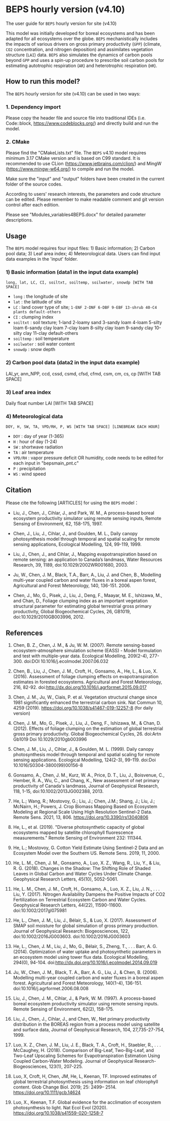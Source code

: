 # BEPS hourly version (v4.10)

The user guide for `BEPS` hourly version for site (v4.10)

This model was initially developed for boreal ecosystems and has been adapted
for all ecosystems over the globe. `BEPS` mechanistically includes the impacts of
various drivers on gross primary productivity (`GPP`) (climate, `CO2` concentration,
and nitrogen deposition) and assimilates vegetation structure (`LAI`) data. `BEPS`
also simulates the dynamics of carbon pools beyond `GPP` and uses a spin-up
procedure to prescribe soil carbon pools for estimating autotrophic respiration
(`AR`) and heterotrophic respiration (`HR`).

## How to run this model?

The `BEPS` hourly version for site (v4.10) can be used in two ways:

### 1. Dependency import

Please copy the header file and source file into traditional IDEs (i.e. Code::block, <https://www.codeblocks.org/>) and directly build and run the model.

### 2. CMake

Please find the "CMakeLists.txt" file. The `BEPS` v4.10 model requires minimum 3.17 CMake version and is based on C99 standard.
It is recommended to use CLion (<https://www.jetbrains.com/clion/>) and MingW (<https://www.mingw-w64.org/>) to compile and run the model.

Make sure the "input" and "output" folders have been created in the current folder of the source codes.

According to users' research interests, the parameters and code structure can be edited. Please remember to make readable comment and git version control after each edition.

Please see "Modules_variables4BEPS.docx" for detailed parameter descriptions.

## Usage

The `BEPS` model requires four input files: 1) Basic information; 2) Carbon pool data; 3) Leaf area index; 4) Meteorological data.
Users can find input data examples in the 'input' folder.

### 1) Basic information (data1 in the input data example)

`long, lat, LC, CI, soiltxt, soiltemp, soilwater, snowdp [WITH TAB SPACE]`

- `long`      : the longitude of site
- `lat`       : the latitude of site
- `LC`        : land cover type of site; `1-ENF 2-DNF 6-DBF 9-EBF 13-shrub 40-C4 plants default-others`
- `CI`        : clumping index
- `soiltxt`   : soil texture; 1-land 2-loamy sand 3-sandy loam 4-loam 5-silty loam 6-sandy clay loam 7-clay loam 8-silty clay loam 9-sandy clay 10-silty clay 11-clay default-others
- `soiltemp`  : soil temperature
- `soilwater` : soil water content
- `snowdp`    : snow depth

### 2) Carbon pool data (data2 in the input data example)

LAI_yr, ann_NPP,  ccd,  cssd,  csmd,  cfsd,  cfmd,  csm,  cm,  cs,  cp [WITH TAB SPACE]

### 3) Leaf area index

Daily float number LAI [WITH TAB SPACE]

### 4) Meteorological data

`DOY, H, SW, TA, VPD/RH, P, WS [WITH TAB SPACE] [LINEBREAK EACH HOUR]`

- `DOY`    : day of year (1-365)
- `H`      : hour of day (1-24)
- `SW`     : shortwave radiation
- `TA`     : air temperature
- `VPD/RH` : vapor pressure deficit OR humidity, code needs to be edited for each input in "bepsmain_pnt.c"
- `P`      : precipitation
- `WS`     : wind speed

## Citation

Please cite the following [ARTICLES] for using the `BEPS` model：

- Liu, J., Chen, J., Cihlar, J., and Park, W. M., A process-based boreal ecosystem productivity simulator using remote sensing inputs, Remote Sensing of Environment, 62, 158-175, 1997.

- Chen, J., Liu, J., Cihlar, J., and Goulden, M. L., Daily canopy photosynthesis model through temporal and spatial scaling for remote sensing applications, Ecological Modelling, 124, 99-119, 1999.

- Liu, J., Chen, J., and Cihlar, J., Mapping evapotranspiration based on remote sensing: an application to Canada’s landmass, Water Resources Research, 39, 1189, doi:10.1029/2002WR001680, 2003.

- Ju, W., Chen, J. M., Black, T.A., Barr, A., Liu, J. and Chen, B., Modelling multi-year coupled carbon and water fluxes in a boreal aspen forest, Agricultural and Forest Meteorology, 140, 136-151. 2006.

- Chen, J., Mo, G., Pisek, J., Liu, J., Deng, F., Maayar, M. E., Ishizawa, M., and Chan, D., Foliage clumping index as an important vegetation structural parameter for estimating global terrestrial gross primary productivity, Global Biogeochemical Cycles, 26, GB1019, doi:10.1029/2010GB003996, 2012.

## References

1. Chen, B. Z., Chen, J. M., & Ju, W. M. (2007). Remote sensing-based ecosystem-atmosphere simulation scheme (EASS) - Model formulation and test with multiple-year data. Ecological Modelling, 209(2-4), 277-300. doi:DOI 10.1016/j.ecolmodel.2007.06.032

1. Chen, B., Liu, J., Chen, J. M., Croft, H., Gonsamo, A., He, L., & Luo, X. (2016). Assessment of foliage clumping effects on evapotranspiration estimates in forested ecosystems. Agricultural and Forest Meteorology, 216, 82-92. doi:http://dx.doi.org/10.1016/j.agrformet.2015.09.017

1. Chen, J. M., Ju, W., Ciais, P. et al. Vegetation structural change since 1981 significantly enhanced the terrestrial carbon sink. Nat Commun 10, 4259 (2019). https://doi.org/10.1038/s41467-019-12257-8 (for daily version)

1. Chen, J. M., Mo, G., Pisek, J., Liu, J., Deng, F., Ishizawa, M., & Chan, D. (2012). Effects of foliage clumping on the estimation of global terrestrial gross primary productivity. Global Biogeochemical Cycles, 26. doi:Artn Gb1019 Doi 10.1029/2010gb003996

1. Chen, J. M., Liu, J., Cihlar, J., & Goulden, M. L. (1999). Daily canopy photosynthesis model through temporal and spatial scaling for remote sensing applications. Ecological Modelling, 124(2-3), 99-119. doi:Doi 10.1016/S0304-3800(99)00156-8

1. Gonsamo, A., Chen, J. M., Kurz, W. A., Price, D. T., Liu, J., Boisvenue, C., Hember, R. A., Wu, C., and Chang, K., New assessment of net primary productivity of Canada's landmass, Journal of Geophysical Research, 118, 1-15, doi:10.1002/2013JG002388, 2013.

1. He, L.; Wang, R.; Mostovoy, G.; Liu, J.; Chen, J.M.; Shang, J.; Liu, J.; McNairn, H.; Powers, J. Crop Biomass Mapping Based on Ecosystem Modeling at Regional Scale Using High Resolution Sentinel-2 Data. Remote Sens. 2021, 13, 806. https://doi.org/10.3390/rs13040806

1. He, L., et al. (2019). "Diverse photosynthetic capacity of global ecosystems mapped by satellite chlorophyll fluorescence measurements." Remote Sensing of Environment 232: 111344.

1. He, L.; Mostovoy, G. Cotton Yield Estimate Using Sentinel-2 Data and an Ecosystem Model over the Southern US. Remote Sens. 2019, 11, 2000.

1. He, L. M., Chen, J. M., Gonsamo, A., Luo, X. Z., Wang, R., Liu, Y., & Liu, R. G. (2018). Changes in the Shadow: The Shifting Role of Shaded Leaves in Global Carbon and Water Cycles Under Climate Change. Geophysical Research Letters, 45(10), 5052-5061.

1. He, L. M., Chen, J. M., Croft, H., Gonsamo, A., Luo, X. Z., Liu, J. N., . . . Liu, Y. (2017). Nitrogen Availability Dampens the Positive Impacts of CO2 Fertilization on Terrestrial Ecosystem Carbon and Water Cycles. Geophysical Research Letters, 44(22), 11590-11600. doi:10.1002/2017gl075981

1. He, L., Chen, J. M., Liu, J., Bélair, S., & Luo, X. (2017). Assessment of SMAP soil moisture for global simulation of gross primary production. Journal of Geophysical Research: Biogeosciences, 122, doi:10.1002/2016JG003603. doi:10.1002/2016JG003603

1. He, L., Chen, J. M., Liu, J., Mo, G., Bélair, S., Zheng, T., . . . Barr, A. G. (2014). Optimization of water uptake and photosynthetic parameters in an ecosystem model using tower flux data. Ecological Modelling, 294(0), 94-104. doi:<http://dx.doi.org/10.1016/j.ecolmodel.2014.09.019>

1. Ju, W., Chen, J. M., Black, T. A., Barr, A. G., Liu, J., & Chen, B. (2006). Modelling multi-year coupled carbon and water fluxes in a boreal aspen forest. Agricultural and Forest Meteorology, 140(1-4), 136-151. doi:10.1016/j.agrformet.2006.08.008

1. Liu, J., Chen, J. M., Cihlar, J., & Park, W. M. (1997). A process-based boreal ecosystem productivity simulator using remote sensing inputs. Remote Sensing of Environment, 62(2), 158-175.

1. Liu, J., Chen, J., Cihlar, J., and Chen, W., Net primary productivity distribution in the BOREAS region from a process model using satellite and surface data, Journal of Geophysical Research, 104, 27,735-27-754, 1999.

1. Luo, X. Z., Chen, J. M., Liu, J. E., Black, T. A., Croft, H., Staebler, R., . . . McCaughey, H. (2018). Comparison of Big-Leaf, Two-Big-Leaf, and Two-Leaf Upscaling Schemes for Evapotranspiration Estimation Using Coupled Carbon-Water Modeling. Journal of Geophysical Research-Biogeosciences, 123(1), 207-225.

1. Luo, X, Croft, H, Chen, JM, He, L, Keenan, TF. Improved estimates of global terrestrial photosynthesis using information on leaf chlorophyll content. Glob Change Biol. 2019; 25: 2499– 2514. <https://doi.org/10.1111/gcb.14624>

1. Luo, X., Keenan, T.F. Global evidence for the acclimation of ecosystem photosynthesis to light. Nat Ecol Evol (2020). <https://doi.org/10.1038/s41559-020-1258-7>
